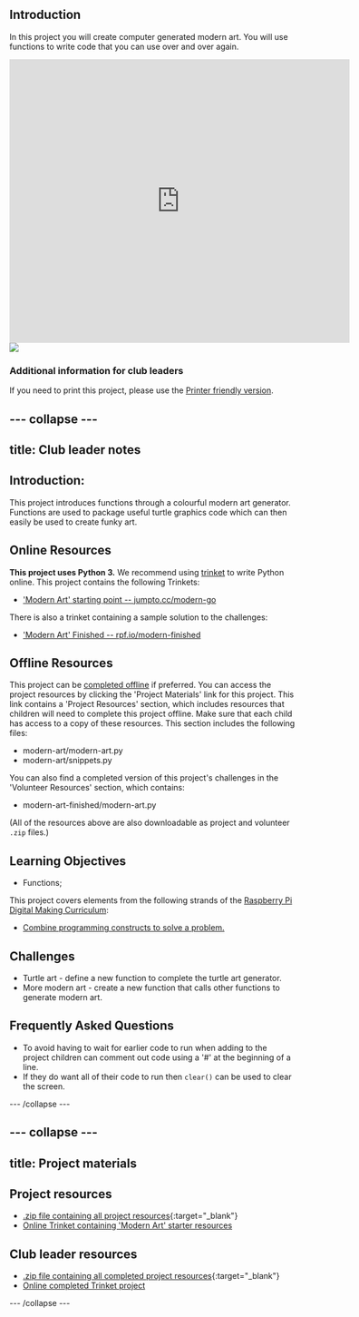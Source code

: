 ## Introduction

In this project you will create computer generated modern art. You will use functions to write code that you can use over and over again.

<div class="trinket">
  <iframe src="https://trinket.io/embed/python/47bbc2fc2b?outputOnly=true&start=result" width="600" height="500" frameborder="0" marginwidth="0" marginheight="0" allowfullscreen>
  </iframe>
  <img src="images/modern-finished.png">
</div>

### Additional information for club leaders

If you need to print this project, please use the [Printer friendly version](https://projects.raspberrypi.org/en/projects/modern-art/print).

--- collapse ---
---
title: Club leader notes
---

## Introduction:
This project introduces functions through a colourful modern art generator. Functions are used to package useful turtle graphics code which can then easily be used to create funky art.

## Online Resources

__This project uses Python 3.__ We recommend using [trinket](https://trinket.io/) to write Python online. This project contains the following Trinkets:

+ ['Modern Art' starting point -- jumpto.cc/modern-go](http://jumpto.cc/modern-go)

There is also a trinket containing a sample solution to the challenges:

+ ['Modern Art' Finished -- rpf.io/modern-finished](https://rpf.io/modern-finished)

## Offline Resources

This project can be [completed offline](https://www.codeclubprojects.org/en-GB/resources/python-working-offline/) if preferred. You can access the project resources by clicking the 'Project Materials' link for this project. This link contains a 'Project Resources' section, which includes resources that children will need to complete this project offline. Make sure that each child has access to a copy of these resources. This section includes the following files:

+ modern-art/modern-art.py
+ modern-art/snippets.py

You can also find a completed version of this project's challenges in the 'Volunteer Resources' section, which contains:

+ modern-art-finished/modern-art.py

(All of the resources above are also downloadable as project and volunteer `.zip` files.)

## Learning Objectives

+ Functions;

This project covers elements from the following strands of the [Raspberry Pi Digital Making Curriculum](http://rpf.io/curriculum):

+ [Combine programming constructs to solve a problem.](https://www.raspberrypi.org/curriculum/programming/builder)

## Challenges

+ Turtle art - define a new function to complete the turtle art generator.
+ More modern art - create a new function that calls other functions to generate modern art.


## Frequently Asked Questions

+ To avoid having to wait for earlier code to run when adding to the project children can comment out code using a '#' at the beginning of a line.
+ If they do want all of their code to run then `clear()` can be used to clear the screen.  

--- /collapse ---

--- collapse ---
---
title: Project materials
---

## Project resources

* [.zip file containing all project resources](http://rpf.io/p/en/modern-art-go){:target="_blank"}
* [Online Trinket containing 'Modern Art' starter resources](http://jumpto.cc/modern-go)

## Club leader resources

* [.zip file containing all completed project resources](http://rpf.io/p/en/modern-art-get){:target="_blank"}
* [Online completed Trinket project](https://trinket.io/python/47bbc2fc2b)

--- /collapse ---
